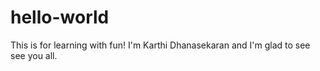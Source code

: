 # hello-world
This is for learning with fun!
I'm Karthi Dhanasekaran and I'm glad to see see you all.
